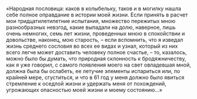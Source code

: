 <!--2025-09-01 16:25:06--><!--pdate:-->
«Народная пословица: каков в колыбельку, таков и в могилку нашла себе полное оправдание в истории моей жизни. Если принять в расчет мои тридцатилетилетние испытания, множество пережитых мною разнообразных невзгод, какие выпадали на долю, наверное, лишь очень немногих, семь лет жизни, проведенных мною в спокойствии и довольстве, наконец, мою старость, – если вспомнить, что я изведал жизнь среднего сословия во всех ее видах и узнал, который из них всего легче может доставить человеку полное счастье, – то, казалось, можно было бы думать, что природная склонность к бродяжничеству, как я уже говорил, с самого появления моего на свет овладевшая мной, должна была бы ослабеть, ее летучие элементы испариться или, по крайней мере, сгуститься, и что в 61 год у меня должно было явиться стремление к оседлой жизни и удержать меня от похождений, угрожающих опасностью моей жизни и моему состоянию…»